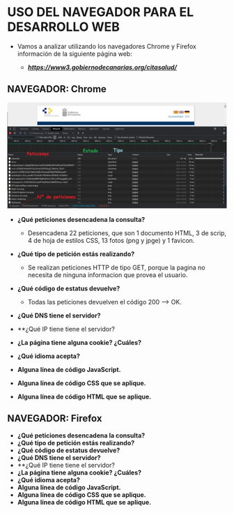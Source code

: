 # USO DEL NAVEGADOR PARA EL DESARROLLO WEB

* Vamos a analizar utilizando los navegadores Chrome y Firefox información de la siguiente página web:

	* ***https://www3.gobiernodecanarias.org/citasalud/***

## NAVEGADOR: Chrome

![Peticiones Google Chrome][peticionesChrome]

* **¿Qué peticiones desencadena la consulta?**

	* Desencadena 22 peticiones, que son 1 documento HTML, 3 de scrip, 4 de hoja de estilos CSS, 13 fotos (png y jpge) y 1 favicon.
	
* **¿Qué tipo de petición estás realizando?**

	* Se realizan peticiones HTTP de tipo GET, porque la pagina no necesita de ninguna informacion que provea el usuario.
	
* **¿Qué código de estatus devuelve?**

	* Todas las peticiones devuelven el código 200 --> OK.
	
* **¿Qué DNS tiene el servidor?**
* **¿Qué IP tiene tiene el servidor?
* **¿La página tiene alguna cookie? ¿Cuáles?**
* **¿Qué idioma acepta?**
* **Alguna línea de código JavaScript.**
* **Alguna línea de código CSS que se aplique.**
* **Alguna línea de código HTML que se aplique.**


## NAVEGADOR: Firefox


* **¿Qué peticiones desencadena la consulta?**	
* **¿Qué tipo de petición estás realizando?**	
* **¿Qué código de estatus devuelve?**	
* **¿Qué DNS tiene el servidor?**
* **¿Qué IP tiene tiene el servidor?
* **¿La página tiene alguna cookie? ¿Cuáles?**
* **¿Qué idioma acepta?**
* **Alguna línea de código JavaScript.**
* **Alguna línea de código CSS que se aplique.**
* **Alguna línea de código HTML que se aplique.**


[peticionesChrome]: images/peticionesChrome.jpg "Peticiones Google Chrome"
